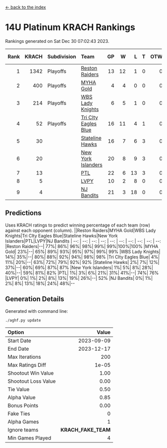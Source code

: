 [<- back to the index](readme.md)
# 14U Platinum KRACH Rankings
Rankings generated on Sat Dec 30 07:02:43 2023.

Rank|KRACH|Subdivision|Team|GP|W|L|T|OTW|OTL|SoS|Exp Wins|Win Diff
---:|---:|:---|:---|---:|---:|---:|---:|---:|---:|---:|---:|---:
1|1342|Playoffs|[Reston Raiders](https://gamesheetstats.com/seasons/3663/teams/140829/schedule)|13|12|1|0|0|0|574|12.8|-0.0
2|400|Playoffs|[MYHA Gold](https://gamesheetstats.com/seasons/3663/teams/140824/schedule)|4|4|0|0|0|0|13|4.9|0.0
3|214|Playoffs|[WBS Lady Knights](https://gamesheetstats.com/seasons/3663/teams/140825/schedule)|6|5|1|0|0|0|201|5.8|-0.0
4|52|Playoffs|[Tri CIty Eagles Blue](https://gamesheetstats.com/seasons/3663/teams/140831/schedule)|16|11|4|1|0|0|110|12.4|0.0
5|30||[Stateline Hawks](https://gamesheetstats.com/seasons/3663/teams/140830/schedule)|16|7|6|3|0|0|272|9.4|0.0
6|20||[New York Islanders](https://gamesheetstats.com/seasons/3663/teams/140832/schedule)|20|8|9|3|0|0|119|10.4|0.0
7|13||[PTL](https://gamesheetstats.com/seasons/3663/teams/140827/schedule)|22|6|13|3|0|0|263|8.4|0.0
8|5||[LVPY](https://gamesheetstats.com/seasons/3663/teams/140820/schedule)|10|2|8|0|0|0|138|2.9|0.0
9|4||[NJ Bandits](https://gamesheetstats.com/seasons/3663/teams/140828/schedule)|21|3|18|0|0|0|135|3.9|0.0

## Predictions
Uses KRACH ratings to predict winning percentage of each team (row) against each opponent (column).
||Reston Raiders|MYHA Gold|WBS Lady Knights|Tri CIty Eagles Blue|Stateline Hawks|New York Islanders|PTL|LVPY|NJ Bandits
| --: | --: | --: | --: | --: | --: | --: | --: | --: | --: 
|Reston Raiders|--| 77%| 86%| 96%| 98%| 99%| 99%|100%|100%
|MYHA Gold| 23%|--| 65%| 89%| 93%| 95%| 97%| 99%| 99%
|WBS Lady Knights| 14%| 35%|--| 80%| 88%| 92%| 94%| 98%| 98%
|Tri CIty Eagles Blue|  4%| 11%| 20%|--| 63%| 72%| 79%| 92%| 92%
|Stateline Hawks|  2%|  7%| 12%| 37%|--| 60%| 69%| 87%| 87%
|New York Islanders|  1%|  5%|  8%| 28%| 40%|--| 59%| 81%| 82%
|PTL|  1%|  3%|  6%| 21%| 31%| 41%|--| 74%| 76%
|LVPY|  0%|  1%|  2%|  8%| 13%| 19%| 26%|--| 52%
|NJ Bandits|  0%|  1%|  2%|  8%| 13%| 18%| 24%| 48%|--

## Generation Details

Generated with command line:
```
./aghf.py update
```

| Option | Value |
| :----- | ----: |
| Start Date | 2023-09-09 |
| End Date | 2023-12-17 |
| Max Iterations | 200 |
| Max Ratings Diff | 1e-05 |
| Shootout Win Value | 1.00 |
| Shootout Loss Value | 0.00 |
| Tie Value | 0.50 |
| Alpha Value | 0.85 |
| Bonus Points | 0.00 |
| Fake Ties | 0 |
| Alpha Games | 1 |
| Ignore teams | __KRACH_FAKE_TEAM__ |
| Min Games Played | 4 |

